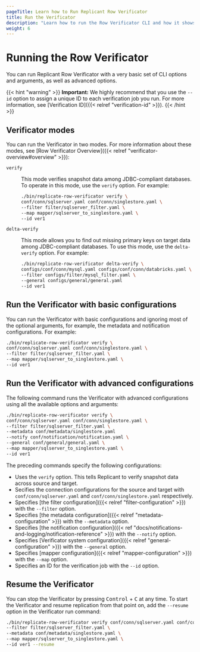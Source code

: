 ```yaml
---
pageTitle: Learn how to Run Replicant Row Verificator 
title: Run the Verificator
description: "Learn how to run the Row Verificator CLI and how it shows important information on the dashboard about the verification process."
weight: 6
---
```


# Running the Row Verificator
You can run Replicant Row Verificator with a very basic set of CLI options and arguments, as well as advanced options.

{{< hint "warning" >}}
**Important:** We highly recommend that you use the `--id` option to assign a unique ID to each verification job you run. For more information, see [Verification ID]({{< relref "verification-id" >}}).
{{< /hint >}}

## Verificator modes
You can run the Verificator in two modes. For more information about these modes, see [Row Verificator Overview]({{< relref "verificator-overview#overview" >}}):

<dl class="dl-indent">
<dt>

`verify`
</dt>
<dd>

This mode verifies snapshot data among JDBC-compliant databases. To operate in this mode, use the `verify` option. For example:

```sh
./bin/replicate-row-verificator verify \
conf/conn/sqlserver.yaml conf/conn/singlestore.yaml \
--filter filter/sqlserver_filter.yaml \
--map mapper/sqlserver_to_singlestore.yaml \
--id ver1
```
</dd>
<dt>

`delta-verify`
</dt>
<dd>

This mode allows you to find out missing primary keys on target data among JDBC-compliant databases. To use this mode, use the `delta-verify` option. For example:

```sh
./bin/replicate-row-verificator delta-verify \
configs/conf/conn/mysql.yaml configs/conf/conn/databricks.yaml \
--filter configs/filter/mysql_filter.yaml \
--general configs/general/general.yaml
--id ver1
```
</dd>
</dl>

## Run the Verificator with basic configurations
You can run the Verificator with basic configurations and ignoring most of the optional arguments, for example, 
the metadata and notification configurations. For example:

```sh
./bin/replicate-row-verificator verify \
conf/conn/sqlserver.yaml conf/conn/singlestore.yaml \
--filter filter/sqlserver_filter.yaml \
--map mapper/sqlserver_to_singlestore.yaml \
--id ver1
```

## Run the Verificator with advanced configurations
The following command runs the Verificator with advanced configurations using all the available options and arguments:

```sh
./bin/replicate-row-verificator verify \
conf/conn/sqlserver.yaml conf/conn/singlestore.yaml \
--filter filter/sqlserver_filter.yaml \
--metadata conf/metadata/singlestore.yaml  
--notify conf/notification/notification.yaml \
--general conf/general/general.yaml \
--map mapper/sqlserver_to_singlestore.yaml \
--id ver1
```

The preceding commands specify the following configurations:

- Uses the `verify` option. This tells Replicant to verify snapshot data across source and target.
- Secifies the connection configurations for the source and target with `conf/conn/sqlserver.yaml` and `conf/conn/singlestore.yaml` respectively.
- Specifies [the filter configuration]({{< relref "filter-configuration" >}}) with the `--filter` option.
- Specifies [the metadata configuration]({{< relref "metadata-configuration" >}}) with the `--metadata` option.
- Specifies [the notification configuration]({{< ref "docs/notifications-and-logging/notification-reference" >}}) with the `--notify` option.
- Specifies [Verificator system configuration]({{< relref "general-configuration" >}}) with the `--general` option.
- Specifies [mapper configuration]({{< relref "mapper-configuration" >}}) with the `--map` option.
- Specifies an ID for the verification job with the `--id` option.

## Resume the Verificator
You can stop the Verificator by pressing <kbd>Control</kbd> + <kbd>C</kbd> at any time. To start the Verificator and resume replication from that point on, add the `--resume` option in the Verificator run command:

```sh
./bin/replicate-row-verificator verify conf/conn/sqlserver.yaml conf/conn/singlestore.yaml \
--filter filter/sqlserver_filter.yaml \
--metadata conf/metadata/singlestore.yaml \
--map mapper/sqlserver_to_singlestore.yaml \
--id ver1 --resume
```
